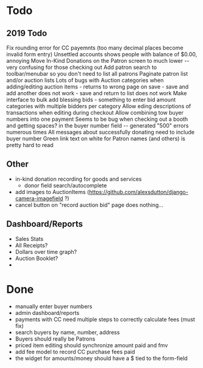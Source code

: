 # Todo

## 2019 Todo
Fix rounding error for CC payemnts (too many decimal places become invalid form entry)
Unsettled accounts shows people with balance of $0.00, annoying
Move In-Kind Donations on the Patron screen to much lower -- very confusing for those checking out
Add patron search to toolbar/menubar so you don't need to list all patrons
Paginate patron list and/or auction lists
Lots of bugs with Auction categories when adding/editing auction items 
    - returns to wrong page on save
    - save and add another does not work
    - save and return to list does not work
Make interface to bulk add blessing bids
    - something to enter bid amount categories with multiple bidders per
      category
Allow eding descriptions of transactions when editing during checkout
Allow combining tow buyer numbers into one payment
Seems to be bug when checking out a booth and getting spaces? in the buyer number field -- generated "500" errors numerous times
All messages about successfully donating need to include buyer number
Green link text on white for Patron names (and others) is pretty hard to read



## Other
- in-kind donation recording for goods and services
    - donor field search/autocomplete
- add images to AuctionItems (https://github.com/alexsdutton/django-camera-imagefield ?)
- cancel button on "record auction bid" page does nothing...

## Dashboard/Reports

- Sales Stats
- All Receipts?
- Dollars over time graph?
- Auction Booklet?
- 

# Done
- manually enter buyer numbers
- admin dashboard/reports
- payments with CC need multiple steps to correctly calculate fees (must fix)
- search buyers by name, number, address
- Buyers should really be Patrons
- priced item editing should synchronize amount paid and fmv
- add fee model to record CC purchase fees paid
- the widget for amounts/money should have a $ tied to the form-field
